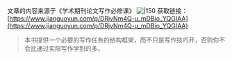 文章的内容来源于《学术期刊论文写作必修课》
![|150](assets/Pasted%20image%2020250822185622.png|)
获取链接：[https://www.jianguoyun.com/p/DRjvNm4Q-u_mDBio_YQGIAA](https://www.jianguoyun.com/p/DRjvNm4Q-u_mDBio_YQGIAA)

>本书提供一个必要的写作任务的结构框架，而不只是写作技巧开，否则你不会比通过实际写作学到的多。